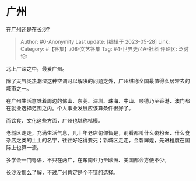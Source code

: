 # 广州
[在广州还是在长沙?](https://www.zhihu.com/question/603362268/answer/3047702516)

> Author: #0-Anonymity
> Last update: [编辑于 2023-05-28]
> Link:
> Category: #【答集】/08-文艺答集 
> Tag: #4-世界史/4A-社科
> 评论区:
> 泛讨论:

北上广深之中，最爱广州。

除了天气炎热潮湿这种空调可以解决的问题之外，广州堪称全国最值得久居常去的城市之一。

在广州生活意味着周边的佛山、东莞、深圳、珠海、中山、顺德乃至香港、澳门都在就业选择范围之内。个人事业发展应该算条件很好了。

而饮食、文化这些方面，广州也堪称楷模。

老城区走走，充满生活气息，几十年老店俯仰皆是，别看都叫什么粥粉面、什么食杂店之类的土土的名字，往往好吃得要死；新城区走走，金碧辉煌，先进程度在国际上也算一流。

多学会一门粤语，不只在两广，在东南亚乃至欧洲、美国都会方便不少。

长沙没那么了解，不过广州肯定是个不错的选择。
